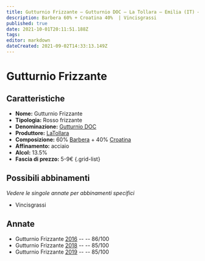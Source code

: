 ```yaml
---
title: Gutturnio Frizzante – Gutturnio DOC – La Tollara – Emilia (IT) – 5-9€ – 3★
description: Barbera 60% + Croatina 40%  | Vincisgrassi
published: true
date: 2021-10-01T20:11:51.188Z
tags: 
editor: markdown
dateCreated: 2021-09-02T14:33:13.149Z
---
```


# Gutturnio Frizzante 

## Caratteristiche
- **Nome:** Gutturnio Frizzante 
- **Tipologia:** Rosso frizzante
- **Denominazione:** [Gutturnio DOC](/denominazioni/Italia/Emilia/DOC-Gutturnio)
- **Produttore:** [LaTollara](/produttori/Italia/Emilia/La-Tollara) 
- **Composizione:** 60% [Barbera](/vitigni/Italia/barbera) + 40% [Croatina](/vitigni/Italia/croatina)
- **Affinamento:** acciaio
- **Alcol:** 13.5%
- **Fascia di prezzo:** 5-9€
{.grid-list}

## Possibili abbinamenti
*Vedere le singole annate per abbinamenti specifici*

- Vincisgrassi

## Annate
- Gutturnio Frizzante  [2016](/vini/Italia/Emilia/La-Tollara/Gutturnio-Frizzante/2016) -- <span class="star-3"></span> -- 86/100
- Gutturnio Frizzante  [2018](/vini/Italia/Emilia/La-Tollara/Gutturnio-Frizzante/2018) -- <span class="star-3"></span> -- 85/100
- Gutturnio Frizzante  [2019](/vini/Italia/Emilia/La-Tollara/Gutturnio-Frizzante/2019) -- <span class="star-3"></span> -- 85/100



